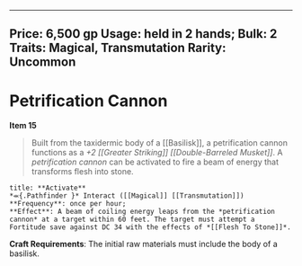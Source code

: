
---
Price: 6,500 gp
Usage: held in 2 hands;
Bulk: 2
Traits: Magical, Transmutation
Rarity: Uncommon
---

# Petrification Cannon

**Item 15**

> Built from the taxidermic body of a [[Basilisk]], a petrification cannon functions as a *+2 [[Greater Striking]] [[Double-Barreled Musket]]*. A *petrification cannon* can be activated to fire a beam of energy that transforms flesh into stone.

```ad-embed-ability
title: **Activate**
*⬺{.Pathfinder }* Interact ([[Magical]] [[Transmutation]]) 
**Frequency**: once per hour;
**Effect**: A beam of coiling energy leaps from the *petrification cannon* at a target within 60 feet. The target must attempt a Fortitude save against DC 34 with the effects of *[[Flesh To Stone]]*.

```

**Craft Requirements**: The initial raw materials must include the body of a basilisk.
